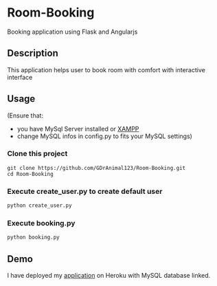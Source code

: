 # Room-Booking
Booking application using Flask and Angularjs

## Description
This application helps user to book room with comfort with interactive interface

## Usage
(Ensure that: 
- you have MySql Server installed or [XAMPP](https://www.apachefriends.org/index.html)
- change MySQL infos in config.py to fits your MySQL settings)
### Clone this project
```git
git clone https://github.com/GDrAnimal123/Room-Booking.git
cd Room-Booking
```
### Execute create_user.py to create default user
```python
python create_user.py
```
### Execute booking.py
```python
python booking.py
```

## Demo
I have deployed my [application](https://marriott-booking.herokuapp.com/) on Heroku with MySQL database linked.


